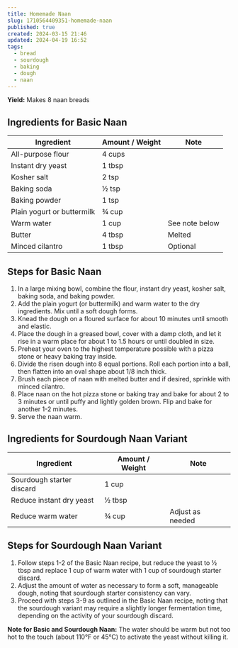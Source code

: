 ```yaml
---
title: Homemade Naan
slug: 1710564409351-homemade-naan
published: true
created: 2024-03-15 21:46
updated: 2024-04-19 16:52
tags:
  - bread
  - sourdough
  - baking
  - dough
  - naan
---
```


**Yield:** Makes 8 naan breads

## Ingredients for Basic Naan

| Ingredient                 | Amount / Weight | Note           |
| -------------------------- | --------------- | -------------- |
| All-purpose flour          | 4 cups          |                |
| Instant dry yeast          | 1 tbsp          |                |
| Kosher salt                | 2 tsp           |                |
| Baking soda                | ½ tsp           |                |
| Baking powder              | 1 tsp           |                |
| Plain yogurt or buttermilk | ¾ cup           |                |
| Warm water                 | 1 cup           | See note below |
| Butter                     | 4 tbsp          | Melted         |
| Minced cilantro            | 1 tbsp          | Optional       |

## Steps for Basic Naan

1. In a large mixing bowl, combine the flour, instant dry yeast, kosher salt, baking soda, and baking powder.
2. Add the plain yogurt (or buttermilk) and warm water to the dry ingredients. Mix until a soft dough forms.
3. Knead the dough on a floured surface for about 10 minutes until smooth and elastic.
4. Place the dough in a greased bowl, cover with a damp cloth, and let it rise in a warm place for about 1 to 1.5 hours or until doubled in size.
5. Preheat your oven to the highest temperature possible with a pizza stone or heavy baking tray inside.
6. Divide the risen dough into 8 equal portions. Roll each portion into a ball, then flatten into an oval shape about 1/8 inch thick.
7. Brush each piece of naan with melted butter and if desired, sprinkle with minced cilantro.
8. Place naan on the hot pizza stone or baking tray and bake for about 2 to 3 minutes or until puffy and lightly golden brown. Flip and bake for another 1-2 minutes.
9. Serve the naan warm.

## Ingredients for Sourdough Naan Variant

| Ingredient                | Amount / Weight | Note             |
| ------------------------- | --------------- | ---------------- |
| Sourdough starter discard | 1 cup           |                  |
| Reduce instant dry yeast  | ½ tbsp          |                  |
| Reduce warm water         | ¾ cup           | Adjust as needed |

## Steps for Sourdough Naan Variant

1. Follow steps 1-2 of the Basic Naan recipe, but reduce the yeast to ½ tbsp and replace 1 cup of warm water with 1 cup of sourdough starter discard.
2. Adjust the amount of water as necessary to form a soft, manageable dough, noting that sourdough starter consistency can vary.
3. Proceed with steps 3-9 as outlined in the Basic Naan recipe, noting that the sourdough variant may require a slightly longer fermentation time, depending on the activity of your sourdough discard.

**Note for Basic and Sourdough Naan:** The water should be warm but not too hot to the touch (about 110°F or 45°C) to activate the yeast without killing it.
